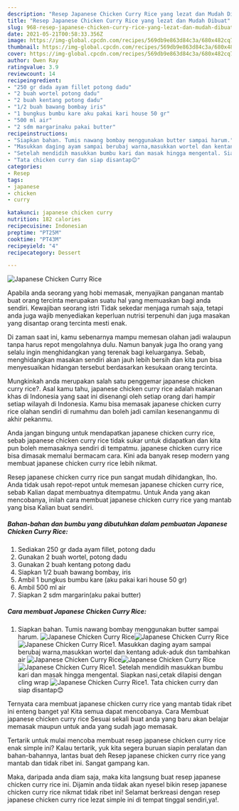 ```yaml
---
description: "Resep Japanese Chicken Curry Rice yang lezat dan Mudah Dibuat"
title: "Resep Japanese Chicken Curry Rice yang lezat dan Mudah Dibuat"
slug: 968-resep-japanese-chicken-curry-rice-yang-lezat-dan-mudah-dibuat
date: 2021-05-21T00:58:33.356Z
image: https://img-global.cpcdn.com/recipes/569db9e863d84c3a/680x482cq70/japanese-chicken-curry-rice-foto-resep-utama.jpg
thumbnail: https://img-global.cpcdn.com/recipes/569db9e863d84c3a/680x482cq70/japanese-chicken-curry-rice-foto-resep-utama.jpg
cover: https://img-global.cpcdn.com/recipes/569db9e863d84c3a/680x482cq70/japanese-chicken-curry-rice-foto-resep-utama.jpg
author: Owen Ray
ratingvalue: 3.9
reviewcount: 14
recipeingredient:
- "250 gr dada ayam fillet potong dadu"
- "2 buah wortel potong dadu"
- "2 buah kentang potong dadu"
- "1/2 buah bawang bombay iris"
- "1 bungkus bumbu kare aku pakai kari house 50 gr"
- "500 ml air"
- "2 sdm margarinaku pakai butter"
recipeinstructions:
- "Siapkan bahan. Tumis nawang bombay menggunakan butter sampai harum."
- "Masukkan daging ayam sampai berubaj warna,masukkan wortel dan kentang aduk-aduk dsn tambahkan air"
- "Setelah mendidih masukkan bumbu kari dan masak hingga mengental. Siapkan nasi,cetak dilapisi dengan cling wrap"
- "Tata chicken curry dan siap disantap😊"
categories:
- Resep
tags:
- japanese
- chicken
- curry

katakunci: japanese chicken curry 
nutrition: 182 calories
recipecuisine: Indonesian
preptime: "PT25M"
cooktime: "PT43M"
recipeyield: "4"
recipecategory: Dessert

---
```



![Japanese Chicken Curry Rice](https://img-global.cpcdn.com/recipes/569db9e863d84c3a/680x482cq70/japanese-chicken-curry-rice-foto-resep-utama.jpg)

Apabila anda seorang yang hobi memasak, menyajikan panganan mantab buat orang tercinta merupakan suatu hal yang memuaskan bagi anda sendiri. Kewajiban seorang istri Tidak sekedar menjaga rumah saja, tetapi anda juga wajib menyediakan keperluan nutrisi terpenuhi dan juga masakan yang disantap orang tercinta mesti enak.

Di zaman  saat ini, kamu sebenarnya mampu memesan olahan jadi walaupun tanpa harus repot mengolahnya dulu. Namun banyak juga lho orang yang selalu ingin menghidangkan yang terenak bagi keluarganya. Sebab, menghidangkan masakan sendiri akan jauh lebih bersih dan kita pun bisa menyesuaikan hidangan tersebut berdasarkan kesukaan orang tercinta. 



Mungkinkah anda merupakan salah satu penggemar japanese chicken curry rice?. Asal kamu tahu, japanese chicken curry rice adalah makanan khas di Indonesia yang saat ini disenangi oleh setiap orang dari hampir setiap wilayah di Indonesia. Kamu bisa memasak japanese chicken curry rice olahan sendiri di rumahmu dan boleh jadi camilan kesenanganmu di akhir pekanmu.

Anda jangan bingung untuk mendapatkan japanese chicken curry rice, sebab japanese chicken curry rice tidak sukar untuk didapatkan dan kita pun boleh memasaknya sendiri di tempatmu. japanese chicken curry rice bisa dimasak memalui bermacam cara. Kini ada banyak resep modern yang membuat japanese chicken curry rice lebih nikmat.

Resep japanese chicken curry rice pun sangat mudah dihidangkan, lho. Anda tidak usah repot-repot untuk memesan japanese chicken curry rice, sebab Kalian dapat membuatnya ditempatmu. Untuk Anda yang akan mencobanya, inilah cara membuat japanese chicken curry rice yang mantab yang bisa Kalian buat sendiri.

<!--inarticleads1-->

##### Bahan-bahan dan bumbu yang dibutuhkan dalam pembuatan Japanese Chicken Curry Rice:

1. Sediakan 250 gr dada ayam fillet, potong dadu
1. Gunakan 2 buah wortel, potong dadu
1. Gunakan 2 buah kentang potong dadu
1. Siapkan 1/2 buah bawang bombay, iris
1. Ambil 1 bungkus bumbu kare (aku pakai kari house 50 gr)
1. Ambil 500 ml air
1. Siapkan 2 sdm margarin(aku pakai butter)




<!--inarticleads2-->

##### Cara membuat Japanese Chicken Curry Rice:

1. Siapkan bahan. Tumis nawang bombay menggunakan butter sampai harum.
<img src="https://img-global.cpcdn.com/steps/3bc090d42c17e976/160x128cq70/japanese-chicken-curry-rice-langkah-memasak-1-foto.jpg" alt="Japanese Chicken Curry Rice"><img src="https://img-global.cpcdn.com/steps/6d4cc72ae5a353ad/160x128cq70/japanese-chicken-curry-rice-langkah-memasak-1-foto.jpg" alt="Japanese Chicken Curry Rice"><img src="https://img-global.cpcdn.com/steps/024c85ac453fde6c/160x128cq70/japanese-chicken-curry-rice-langkah-memasak-1-foto.jpg" alt="Japanese Chicken Curry Rice">1. Masukkan daging ayam sampai berubaj warna,masukkan wortel dan kentang aduk-aduk dsn tambahkan air
<img src="https://img-global.cpcdn.com/steps/f018b8791fff2167/160x128cq70/japanese-chicken-curry-rice-langkah-memasak-2-foto.jpg" alt="Japanese Chicken Curry Rice"><img src="https://img-global.cpcdn.com/steps/654446adc6f1efdb/160x128cq70/japanese-chicken-curry-rice-langkah-memasak-2-foto.jpg" alt="Japanese Chicken Curry Rice"><img src="https://img-global.cpcdn.com/steps/b8b994c3fcfd4213/160x128cq70/japanese-chicken-curry-rice-langkah-memasak-2-foto.jpg" alt="Japanese Chicken Curry Rice">1. Setelah mendidih masukkan bumbu kari dan masak hingga mengental. Siapkan nasi,cetak dilapisi dengan cling wrap
<img src="https://img-global.cpcdn.com/steps/4c5037e1a0cc8ea0/160x128cq70/japanese-chicken-curry-rice-langkah-memasak-3-foto.jpg" alt="Japanese Chicken Curry Rice">1. Tata chicken curry dan siap disantap😊




Ternyata cara membuat japanese chicken curry rice yang mantab tidak ribet ini enteng banget ya! Kita semua dapat mencobanya. Cara Membuat japanese chicken curry rice Sesuai sekali buat anda yang baru akan belajar memasak maupun untuk anda yang sudah jago memasak.

Tertarik untuk mulai mencoba membuat resep japanese chicken curry rice enak simple ini? Kalau tertarik, yuk kita segera buruan siapin peralatan dan bahan-bahannya, lantas buat deh Resep japanese chicken curry rice yang mantab dan tidak ribet ini. Sangat gampang kan. 

Maka, daripada anda diam saja, maka kita langsung buat resep japanese chicken curry rice ini. Dijamin anda tiidak akan nyesel bikin resep japanese chicken curry rice nikmat tidak ribet ini! Selamat berkreasi dengan resep japanese chicken curry rice lezat simple ini di tempat tinggal sendiri,ya!.

